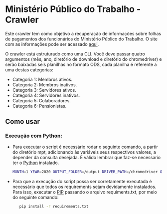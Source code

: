 # Ministério Público do Trabalho - Crawler

Este crawler tem como objetivo a recuperação de informações sobre folhas de pagamentos dos funcionários do Ministério Público do Trabalho. O site com as informações pode ser acessado [aqui](https://mpt.mp.br/MPTransparencia/pages/index.xhtml).

O crawler está estruturado como uma CLI. Você deve passar quatro argumentos (mês, ano, diretório de download e diretório do chromedriver) e serão baixadas seis planilhas no formato ODS, cada planilha é referente a uma destas categorias:

- Categoria 1: Membros ativos.
- Categoria 2: Membros inativos.
- Categoria 3: Servidores ativos.
- Categoria 4: Servidores inativos.
- Categoria 5: Colaboradores.
- Categoria 6: Pensionistas.

## Como usar

### Execução com Python:

 - Para executar o script é necessário rodar o seguinte comando, a partir do diretório mpt, adicionando às variáveis seus respectivos valores, a depender da consulta desejada. É válido lembrar que faz-se necessario ter o [Python](https://www.python.org/downloads/) instalado.
 
    ```sh
    MONTH=1 YEAR=2020 OUTPUT_FOLDER=/output DRIVER_PATH=/chromedriver GIT_COMMIT=$(git rev-list -1 HEAD) python3 main.py
    ```
 - Para que a execução do script possa ser corretamente executada é necessário que todos os requirements sejam devidamente instalados. Para isso, executar o [PIP](https://pypi.org/project/pip/) passando o arquivo requiments.txt, por meio do seguinte comando:
   
   ```sh
      pip install -r requirements.txt
   ```
